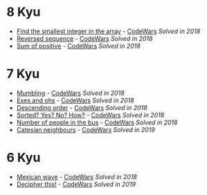 # 8 Kyu

- [Find the smallest integer in the array](8Kyu/find-smallest-integer-in-array.ts) - [CodeWars](https://www.codewars.com/kata/55a2d7ebe362935a210000b2) _Solved in 2018_
- [Reversed sequence](8Kyu/reversed-sequence.ts) - [CodeWars](https://www.codewars.com/kata/5a00e05cc374cb34d100000d) _Solved in 2018_
- [Sum of positive](8Kyu/sum-of-positive.ts) - [CodeWars](https://www.codewars.com/kata/5715eaedb436cf5606000381) _Solved in 2018_

# 7 Kyu

- [Mumbling](7Kyu/mumbling.ts) - [CodeWars](https://www.codewars.com/kata/5667e8f4e3f572a8f2000039) _Solved in 2018_
- [Exes and ohs](7Kyu/exes-and-ohs.ts) - [CodeWars](https://www.codewars.com/kata/55908aad6620c066bc00002a) _Solved in 2018_
- [Descending order](7Kyu/descending-order.ts) - [CodeWars](https://www.codewars.com/kata/5467e4d82edf8bbf40000155) _Solved in 2018_
- [Sorted? Yes? No? How?](7Kyu/sorted-yes-no-how.ts) - [CodeWars](https://www.codewars.com/kata/580a4734d6df748060000045) _Solved in 2018_
- [Number of people in the bus](7Kyu/number-of-people-in-the-bus.ts) - [CodeWars](https://www.codewars.com/kata/5648b12ce68d9daa6b000099) _Solved in 2018_
- [Catesian neighbours](7Kyu/cartesian-neighbours.ts) - [CodeWars](https://www.codewars.com/kata/58989a079c70093f3e00008d) _Solved in 2019_

# 6 Kyu

- [Mexican wave](6Kyu/mexican-wave.ts) - [CodeWars](https://www.codewars.com/kata/58f5c63f1e26ecda7e000029) _Solved in 2018_
- [Decipher this!](6Kyu/decipher-this.ts) - [CodeWars](https://www.codewars.com/kata/581e014b55f2c52bb00000f8) _Solved in 2019_
